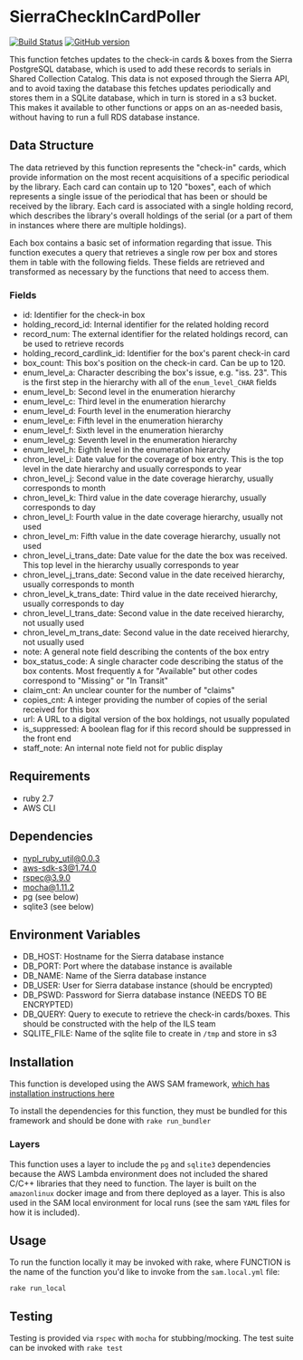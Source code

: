 # SierraCheckInCardPoller

[![Build Status](https://travis-ci.com/NYPL/SierraCheckInCardPoller.svg?branch=main)](https://travis-ci.com/NYPL/SierraCheckInCardPoller) [![GitHub version](https://badge.fury.io/gh/nypl%2FsierraCheckInCardPoller.svg)](https://badge.fury.io/gh/nypl%2FsierraCheckInCardPoller)

This function fetches updates to the check-in cards & boxes from the Sierra PostgreSQL database, which is used to add these records to serials in Shared Collection Catalog. This data is not exposed through the Sierra API, and to avoid taxing the database this fetches updates periodically and stores them in a SQLite database, which in turn is stored in a s3 bucket. This makes it available to other functions or apps on an as-needed basis, without having to run a full RDS database instance.

## Data Structure

The data retrieved by this function represents the "check-in" cards, which provide information on the most recent acquisitions of a specific periodical by the library. Each card can contain up to 120 "boxes", each of which represents a single issue of the periodical that has been or should be received by the library. Each card is associated with a single holding record, which describes the library's overall holdings of the serial (or a part of them in instances where there are multiple holdings).

Each box contains a basic set of information regarding that issue. This function executes a query that retrieves a single row per box and stores them in table with the following fields. These fields are retrieved and transformed as necessary by the functions that need to access them.

### Fields

- id: Identifier for the check-in box
- holding_record_id: Internal identifier for the related holding record
- record_num: The external identifier for the related holdings record, can be used to retrieve records
- holding_record_cardlink_id: Identifier for the box's parent check-in card
- box_count: This box's position on the check-in card. Can be up to 120.
- enum_level_a: Character describing the box's issue, e.g. "iss. 23". This is the first step in the hierarchy with all of the `enum_level_CHAR` fields
- enum_level_b: Second level in the enumeration hierarchy
- enum_level_c: Third level in the enumeration hierarchy
- enum_level_d: Fourth level in the enumeration hierarchy
- enum_level_e: Fifth level in the enumeration hierarchy
- enum_level_f: Sixth level in the enumeration hierarchy
- enum_level_g: Seventh level in the enumeration hierarchy
- enum_level_h: Eighth level in the enumeration hierarchy
- chron_level_i: Date value for the coverage of box entry. This is the top level in the date hierarchy and usually corresponds to year
- chron_level_j: Second value in the date coverage hierarchy, usually corresponds to month
- chron_level_k: Third value in the date coverage hierarchy, usually corresponds to day
- chron_level_l: Fourth value in the date coverage hierarchy, usually not used
- chron_level_m: Fifth value in the date coverage hierarchy, usually not used
- chron_level_i_trans_date: Date value for the date the box was received. This top level in the hierarchy usually corresponds to year
- chron_level_j_trans_date: Second value in the date received hierarchy, usually corresponds to month
- chron_level_k_trans_date: Third value in the date received hierarchy, usually corresponds to day
- chron_level_l_trans_date: Second value in the date received hierarchy, not usually used
- chron_level_m_trans_date: Second value in the date received hierarchy, not usually used
- note: A general note field describing the contents of the box entry
- box_status_code: A single character code describing the status of the box contents. Most frequently `A` for "Available" but other codes correspond to "Missing" or "In Transit"
- claim_cnt: An unclear counter for the number of "claims"
- copies_cnt: A integer providing the number of copies of the serial received for this box
- url: A URL to a digital version of the box holdings, not usually populated
- is_suppressed: A boolean flag for if this record should be suppressed in the front end
- staff_note: An internal note field not for public display

## Requirements

- ruby 2.7
- AWS CLI

## Dependencies

- nypl_ruby_util@0.0.3
- aws-sdk-s3@1.74.0
- rspec@3.9.0
- mocha@1.11.2
- pg (see below)
- sqlite3 (see below)

## Environment Variables

- DB_HOST: Hostname for the Sierra database instance
- DB_PORT: Port where the database instance is available
- DB_NAME: Name of the Sierra database instance
- DB_USER: User for Sierra database instance (should be encrypted)
- DB_PSWD: Password for Sierra database instance (NEEDS TO BE ENCRYPTED)
- DB_QUERY: Query to execute to retrieve the check-in cards/boxes. This should be constructed with the help of the ILS team
- SQLITE_FILE: Name of the sqlite file to create in `/tmp` and store in s3

## Installation

This function is developed using the AWS SAM framework, [which has installation instructions here](https://docs.aws.amazon.com/serverless-application-model/latest/developerguide/serverless-sam-cli-install.html)

To install the dependencies for this function, they must be bundled for this framework and should be done with `rake run_bundler`

### Layers

This function uses a layer to include the `pg` and `sqlite3` dependencies because the AWS Lambda environment does not included the shared C/C++ libraries that they need to function. The layer is built on the `amazonlinux` docker image and from there deployed as a layer. This is also used in the SAM local environment for local runs (see the sam `YAML` files for how it is included).

## Usage

To run the function locally it may be invoked with rake, where FUNCTION is the name of the function you'd like to invoke from the `sam.local.yml` file:

`rake run_local`

## Testing

Testing is provided via `rspec` with `mocha` for stubbing/mocking. The test suite can be invoked with `rake test`
